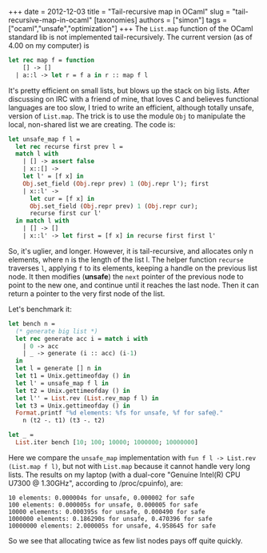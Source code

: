+++
date = 2012-12-03
title = "Tail-recursive map in OCaml"
slug = "tail-recursive-map-in-ocaml"
[taxonomies]
authors = ["simon"]
tags  = ["ocaml","unsafe","optimization"]
+++
The `List.map` function of the OCaml standard lib is not implemented tail-recursively. The current version (as of 4.00 on my computer) is

```ocaml
let rec map f = function
    [] -> []
  | a::l -> let r = f a in r :: map f l
```

<!-- more -->

It's pretty efficient on small lists, but blows up the stack on big lists. After discussing on IRC with a friend of mine, that loves C and believes functional languages are too slow, I tried to write an efficient, although totally unsafe, version of `List.map`. The trick is to use the module `Obj` to manipulate the local, non-shared list we are creating. The code is:

```ocaml
let unsafe_map f l =
  let rec recurse first prev l =
  match l with
    | [] -> assert false
    | x::[] ->
    let l' = [f x] in
    Obj.set_field (Obj.repr prev) 1 (Obj.repr l'); first
    | x::l' ->
      let cur = [f x] in
      Obj.set_field (Obj.repr prev) 1 (Obj.repr cur);
      recurse first cur l'
  in match l with
    | [] -> []
    | x::l' -> let first = [f x] in recurse first first l'
```

So, it's uglier, and longer. However, it is tail-recursive, and allocates only n elements, where n is the length of the list l. The helper function `recurse` traverses `l`, applying `f` to its elements, keeping a handle on the previous list node. It then modifies (**unsafe**) the `next` pointer of the previous node to point to the new one, and continue until it reaches the last node. Then it can return a pointer to the very first node of the list.

Let's benchmark it:

```ocaml
let bench n =
  (* generate big list *)
  let rec generate acc i = match i with
    | 0 -> acc
    | _ -> generate (i :: acc) (i-1)
  in
  let l = generate [] n in
  let t1 = Unix.gettimeofday () in
  let l' = unsafe_map f l in
  let t2 = Unix.gettimeofday () in
  let l'' = List.rev (List.rev_map f l) in
  let t3 = Unix.gettimeofday () in
  Format.printf "%d elements: %fs for unsafe, %f for safe@."
    n (t2 -. t1) (t3 -. t2)

let _ =
  List.iter bench [10; 100; 10000; 1000000; 10000000]
```

Here we compare the `unsafe_map` implementation with `fun f l -> List.rev (List.map f l)`, but not with `List.map` because it cannot handle very long lists. The results on my laptop (with a dual-core "Genuine Intel(R) CPU U7300 @ 1.30GHz", according to /proc/cpuinfo), are:

    10 elements: 0.000004s for unsafe, 0.000002 for safe
    100 elements: 0.000005s for unsafe, 0.000005 for safe
    10000 elements: 0.000395s for unsafe, 0.000490 for safe
    1000000 elements: 0.186290s for unsafe, 0.470396 for safe
    10000000 elements: 2.000005s for unsafe, 4.958645 for safe

So we see that allocating twice as few list nodes pays off quite quickly.
